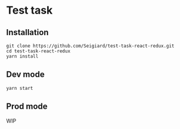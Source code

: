 # Test task

## Installation

    git clone https://github.com/Seigiard/test-task-react-redux.git
    cd test-task-react-redux
    yarn install
    
## Dev mode    
    yarn start

## Prod mode

WIP
